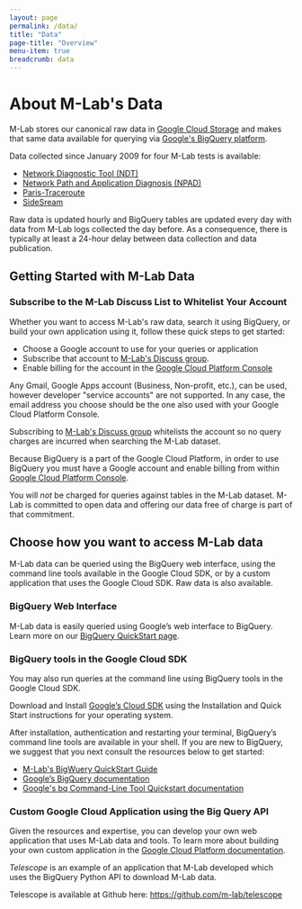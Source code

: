 ```yaml
---
layout: page
permalink: /data/
title: "Data"
page-title: "Overview"
menu-item: true
breadcrumb: data
---
```


# About M-Lab's Data  

M-Lab stores our canonical raw data in [Google Cloud Storage](https://console.developers.google.com/storage/browser/m-lab/) and makes that same data available for querying via [Google's BigQuery platform](https://bigquery.cloud.google.com/queries/measurement-lab). 

Data collected since January 2009 for four M-Lab tests is available:

  * [Network Diagnostic Tool (NDT)](/tools/ndt/)
  * [Network Path and Application Diagnosis (NPAD)](/tools/npad/)
  * [Paris-Traceroute](/tools/paris-traceroute/)
  * [SideSream](/tools/sidestream)

 Raw data is updated hourly and BigQuery tables are updated every day with data from M-Lab logs collected the day before. As a consequence, there is typically at least a 24-hour delay between data collection and data publication.

## Getting Started with M-Lab Data

### Subscribe to the M-Lab Discuss List to Whitelist Your Account

Whether you want to access M-Lab's raw data, search it using BigQuery, or build your own application using it, follow these quick steps to get started:

  * Choose a Google account to use for your queries or application
  * Subscribe that account to [M-Lab's Discuss group](https://groups.google.com/a/measurementlab.net/forum/#!forum/discuss). 
  * Enable billing for the account in the [Google Cloud Platform Console](https://console.developers.google.com/)

Any Gmail, Google Apps account (Business, Non-profit, etc.), can be used, however developer "service accounts" are not supported. In any case, the email address you choose should be the one also used with your Google Cloud Platform Console.

Subscribing to [M-Lab's Discuss group](https://groups.google.com/a/measurementlab.net/forum/#!forum/discuss) whitelists the account so no query charges are incurred when searching the M-Lab dataset.

Because BigQuery is a part of the Google Cloud Platform, in order to use BigQuery you must have a Google account and enable billing from within [Google Cloud Platform Console](https://console.developers.google.com/).

You will *not* be charged for queries against tables in the M-Lab dataset. M-Lab is committed to open data and offering our data free of charge is part of that commitment.

## Choose how you want to access M-Lab data

M-Lab data can be queried using the BigQuery web interface, using the command line tools available in the Google Cloud SDK, or by a custom application that uses the Google Cloud SDK. Raw data is also available. 

### BigQuery Web Interface

M-Lab data is easily queried using Google’s web interface to BigQuery. Learn more on our [BigQuery QuickStart page](/data/bq/quickstart/). 

### BigQuery tools in the Google Cloud SDK

You may also run queries at the command line using BigQuery tools in the Google Cloud SDK.

Download and Install [Google’s Cloud SDK](https://cloud.google.com/sdk/) using the Installation and Quick Start instructions for your operating system. 

After installation, authentication and restarting your terminal, BigQuery’s command line tools are available in your shell. If you are new to BigQuery, we suggest that you next consult the resources below to get started: 

  * [M-Lab's BigWuery QuickStart Guide](/data/bq/quickstart/)
  * [Google’s BigQuery documentation](https://cloud.google.com/bigquery/what-is-bigquery)
  * [Google's bq Command-Line Tool Quickstart documentation](https://cloud.google.com/bigquery/bq-command-line-tool-quickstart)

### Custom Google Cloud Application using the Big Query API

Given the resources and expertise, you can develop your own web application that uses M-Lab data and tools. To learn more about building your own custom application in the [Google Cloud Platform documentation](https://cloud.google.com/docs/).

_Telescope_ is an example of an application that M-Lab developed which uses the BigQuery Python API to download M-Lab data.

Telescope is available at Github here: https://github.com/m-lab/telescope

